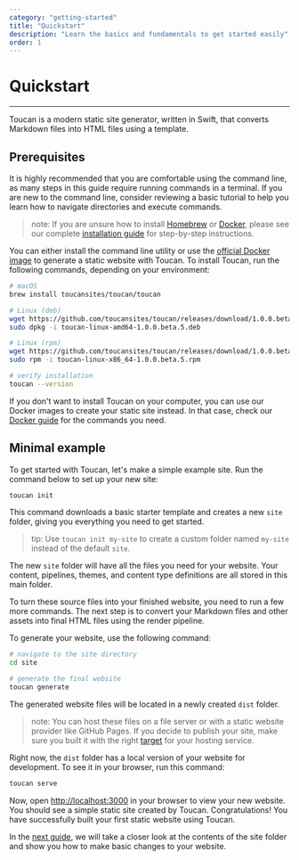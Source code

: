 ```yaml
---
category: "getting-started"
title: "Quickstart"
description: "Learn the basics and fundamentals to get started easily"
order: 1
---
```


# Quickstart
---

Toucan is a modern static site generator, written in Swift, that converts Markdown files into HTML files using a template.

## Prerequisites

It is highly recommended that you are comfortable using the command line, as many steps in this guide require running commands in a terminal. If you are new to the command line, consider reviewing a basic tutorial to help you learn how to navigate directories and execute commands.

> note: If you are unsure how to install [Homebrew](https://brew.sh/) or [Docker](https://www.docker.com/), please see our complete [installation guide](/docs/installation/) for step-by-step instructions.

You can either install the command line utility or use the [official Docker image](https://hub.docker.com/r/toucansites/toucan) to generate a static website with Toucan. To install Toucan, run the following commands, depending on your environment:

```sh
# macOS
brew install toucansites/toucan/toucan

# Linux (deb)
wget https://github.com/toucansites/toucan/releases/download/1.0.0.beta.5/toucan-linux-amd64-1.0.0.beta.5.deb
sudo dpkg -i toucan-linux-amd64-1.0.0.beta.5.deb

# Linux (rpm)
wget https://github.com/toucansites/toucan/releases/download/1.0.0.beta.5/toucan-linux-x86_64-1.0.0.beta.5.rpm
sudo rpm -i toucan-linux-x86_64-1.0.0.beta.5.rpm

# verify installation
toucan --version
```

If you don't want to install Toucan on your computer, you can use our Docker images to create your static site instead. In that case, check our [Docker guide](/docs/getting-started/docker/) for the commands you need.


## Minimal example

To get started with Toucan, let's make a simple example site. Run the command below to set up your new site:

```sh
toucan init
```

This command downloads a basic starter template and creates a new `site` folder, giving you everything you need to get started.

> tip: Use `toucan init my-site` to create a custom folder named `my-site` instead of the default `site`.

The new `site` folder will have all the files you need for your website. Your content, pipelines, themes, and content type definitions are all stored in this main folder.

To turn these source files into your finished website, you need to run a few more commands. The next step is to convert your Markdown files and other assets into final HTML files using the render pipeline.

To generate your website, use the following command:

```sh
# navigate to the site directory
cd site

# generate the final website
toucan generate
```

The generated website files will be located in a newly created `dist` folder. 

> note: You can host these files on a file server or with a static website provider like GitHub Pages. If you decide to publish your site, make sure you built it with the right [target](/docs/getting-started/build-targets/) for your hosting service.

Right now, the `dist` folder has a local version of your website for development. To see it in your browser, run this command:

```sh
toucan serve
```

Now, open [http://localhost:3000](http://localhost:3000) in your browser to view your new website. You should see a simple static site created by Toucan. Congratulations! You have successfully built your first static website using Toucan.

In the [next guide](/docs/getting-started/directory-structure/), we will take a closer look at the contents of the site folder and show you how to make basic changes to your website.

